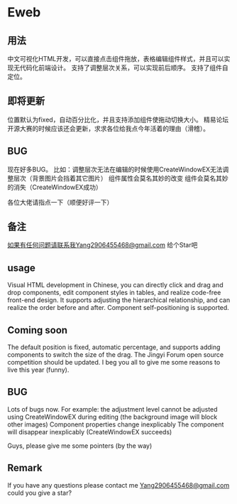 # Eweb

## 用法

中文可视化HTML开发，可以直接点击组件拖放，表格编辑组件样式，并且可以实现无代码化前端设计。
支持了调整层次关系，可以实现前后顺序。
支持了组件自定位。

## 即将更新

位置默认为fixed，自动百分比化，并且支持添加组件使拖动切换大小。
精易论坛开源大赛的时候应该还会更新，求求各位给我点今年活着的理由（滑稽）。

## BUG

现在好多BUG。
比如：调整层次无法在编辑的时候使用CreateWindowEX无法调整层次（背景图片会挡着其它图片）
组件属性会莫名其妙的改变
组件会莫名其妙的消失（CreateWindowEX成功）

各位大佬请指点一下（顺便好评一下）

## 备注

如果有任何问题请联系我Yang2906455468@gmail.com
给个Star吧


## usage

Visual HTML development in Chinese, you can directly click and drag and drop components, edit component styles in tables, and realize code-free front-end design.
It supports adjusting the hierarchical relationship, and can realize the order before and after.
Component self-positioning is supported.

## Coming soon

The default position is fixed, automatic percentage, and supports adding components to switch the size of the drag.
The Jingyi Forum open source competition should be updated. I beg you all to give me some reasons to live this year (funny).

## BUG

Lots of bugs now.
For example: the adjustment level cannot be adjusted using CreateWindowEX during editing (the background image will block other images)
Component properties change inexplicably
The component will disappear inexplicably (CreateWindowEX succeeds)

Guys, please give me some pointers (by the way)

## Remark

If you have any questions please contact me Yang2906455468@gmail.com
could you give a star?
